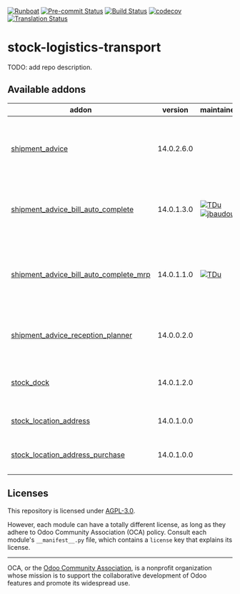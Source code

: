 
[![Runboat](https://img.shields.io/badge/runboat-Try%20me-875A7B.png)](https://runboat.odoo-community.org/builds?repo=OCA/stock-logistics-transport&target_branch=14.0)
[![Pre-commit Status](https://github.com/OCA/stock-logistics-transport/actions/workflows/pre-commit.yml/badge.svg?branch=14.0)](https://github.com/OCA/stock-logistics-transport/actions/workflows/pre-commit.yml?query=branch%3A14.0)
[![Build Status](https://github.com/OCA/stock-logistics-transport/actions/workflows/test.yml/badge.svg?branch=14.0)](https://github.com/OCA/stock-logistics-transport/actions/workflows/test.yml?query=branch%3A14.0)
[![codecov](https://codecov.io/gh/OCA/stock-logistics-transport/branch/14.0/graph/badge.svg)](https://codecov.io/gh/OCA/stock-logistics-transport)
[![Translation Status](https://translation.odoo-community.org/widgets/stock-logistics-transport-14-0/-/svg-badge.svg)](https://translation.odoo-community.org/engage/stock-logistics-transport-14-0/?utm_source=widget)

<!-- /!\ do not modify above this line -->

# stock-logistics-transport

TODO: add repo description.

<!-- /!\ do not modify below this line -->

<!-- prettier-ignore-start -->

[//]: # (addons)

Available addons
----------------
addon | version | maintainers | summary
--- | --- | --- | ---
[shipment_advice](shipment_advice/) | 14.0.2.6.0 |  | Manage your (un)loading process through shipment advices.
[shipment_advice_bill_auto_complete](shipment_advice_bill_auto_complete/) | 14.0.1.3.0 | [![TDu](https://github.com/TDu.png?size=30px)](https://github.com/TDu) [![jbaudoux](https://github.com/jbaudoux.png?size=30px)](https://github.com/jbaudoux) | Generate vendor bill lines for incoming shipment advice
[shipment_advice_bill_auto_complete_mrp](shipment_advice_bill_auto_complete_mrp/) | 14.0.1.1.0 | [![TDu](https://github.com/TDu.png?size=30px)](https://github.com/TDu) | Glue module between Shipment Advice Bill Auto Complete and MRP
[shipment_advice_reception_planner](shipment_advice_reception_planner/) | 14.0.0.2.0 |  | Plan your reception into shipment advices.
[stock_dock](stock_dock/) | 14.0.1.2.0 |  | Manage the loading docks of your warehouse.
[stock_location_address](stock_location_address/) | 14.0.1.0.0 |  | Adds an address on locations
[stock_location_address_purchase](stock_location_address_purchase/) | 14.0.1.0.0 |  | Uses the location address on purchases

[//]: # (end addons)

<!-- prettier-ignore-end -->

## Licenses

This repository is licensed under [AGPL-3.0](LICENSE).

However, each module can have a totally different license, as long as they adhere to Odoo Community Association (OCA)
policy. Consult each module's `__manifest__.py` file, which contains a `license` key
that explains its license.

----
OCA, or the [Odoo Community Association](http://odoo-community.org/), is a nonprofit
organization whose mission is to support the collaborative development of Odoo features
and promote its widespread use.
